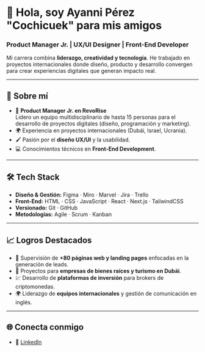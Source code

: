 # 👋 Hola, soy Ayanni Pérez "Cochicuek" para mis amigos

### Product Manager Jr. | UX/UI Designer | Front-End Developer  

Mi carrera combina **liderazgo, creatividad y tecnología**. He trabajado en proyectos internacionales donde diseño, producto y desarrollo convergen para crear experiencias digitales que generan impacto real.  

---

## 🚀 Sobre mí
- 🎯 **Product Manager Jr. en RevoRise**  
  Lidero un equipo multidisciplinario de hasta 15 personas para el desarrollo de proyectos digitales (diseño, programación y marketing).  
- 🌍 Experiencia en proyectos internacionales (Dubái, Israel, Ucrania).  
- 🖌️ Pasión por el **diseño UX/UI** y la usabilidad.  
- 💻 Conocimientos técnicos en **Front-End Development**.  

---

## 🛠️ Tech Stack
- **Diseño & Gestión:** Figma · Miro · Marvel · Jira · Trello  
- **Front-End:** HTML · CSS · JavaScript · React · Next.js · TailwindCSS  
- **Versionado:** Git · GitHub  
- **Metodologías:** Agile · Scrum · Kanban  

---

## 📈 Logros Destacados
- 🚀 Supervisión de **+80 páginas web y landing pages** enfocadas en la generación de leads.  
- 🏢 Proyectos para **empresas de bienes raíces y turismo en Dubái**.  
- 💹 Desarrollo de **plataformas de inversión** para brokers de criptomonedas.  
- 🌍 Liderazgo de **equipos internacionales** y gestión de comunicación en inglés.  

---

## 🌐 Conecta conmigo
- 💼 [LinkedIn]([https://linkedin.com/in/TU_LINKEDIN](https://www.linkedin.com/in/ayanni-alejandro-p%C3%A9rez-hern%C3%A1ndez-084090197/)) 
